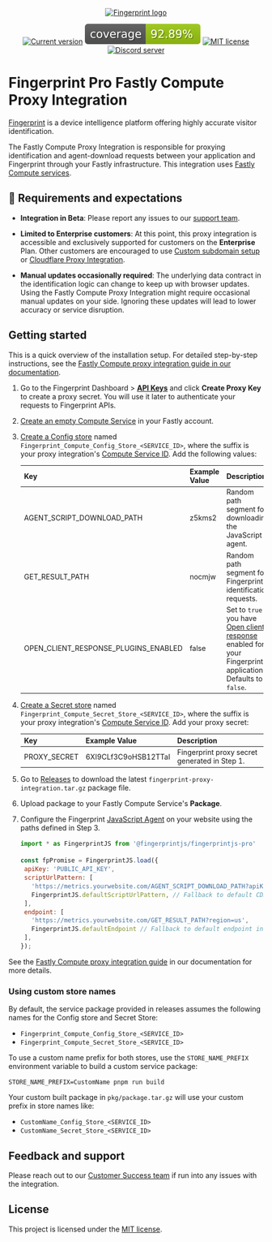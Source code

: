<p align="center">
<a href="https://fingerprint.com">
<picture>
<source media="(prefers-color-scheme: dark)" srcset="https://fingerprintjs.github.io/home/resources/logo_light.svg" />
<source media="(prefers-color-scheme: light)" srcset="https://fingerprintjs.github.io/home/resources/logo_dark.svg" />
<img src="https://fingerprintjs.github.io/home/resources/logo_dark.svg" alt="Fingerprint logo" width="312px" />
</picture>
</a>
</p>
<p align="center">
<a href="https://github.com/fingerprintjs/fingerprint-pro-fastly-compute-proxy-integration"><img src="https://img.shields.io/github/v/release/fingerprintjs/fingerprint-pro-fastly-compute-proxy-integration" alt="Current version"></a>
<a href="https://fingerprintjs.github.io/fingerprint-pro-fastly-compute-proxy-integration/"><img src="https://raw.githubusercontent.com/fingerprintjs/fingerprint-pro-fastly-compute-proxy-integration/gh-pages/badges.svg" alt="coverage"></a>
<a href="https://opensource.org/licenses/MIT"><img src="https://img.shields.io/:license-mit-blue.svg" alt="MIT license"></a>
<a href="https://discord.gg/39EpE2neBg"><img src="https://img.shields.io/discord/852099967190433792?style=logo&label=Discord&logo=Discord&logoColor=white" alt="Discord server"></a>
</p>

# Fingerprint Pro Fastly Compute Proxy Integration

[Fingerprint](https://fingerprint.com) is a device intelligence platform offering highly accurate visitor identification.

The Fastly Compute Proxy Integration is responsible for proxying identification and agent-download requests between your application and Fingerprint through your Fastly infrastructure. This integration uses [Fastly Compute services](https://www.fastly.com/products/compute).

## 🚧 Requirements and expectations

* **Integration in Beta**: Please report any issues to our [support team](https://fingerprint.com/support/).

* **Limited to Enterprise customers**: At this point, this proxy integration is accessible and exclusively supported for customers on the  **Enterprise** Plan. Other customers are encouraged to use [Custom subdomain setup](https://dev.fingerprint.com/docs/custom-subdomain-setup) or [Cloudflare Proxy Integration](https://dev.fingerprint.com/docs/cloudflare-integration).

* **Manual updates occasionally required**: The underlying data contract in the identification logic can change to keep up with browser updates. Using the Fastly Compute Proxy Integration might require occasional manual updates on your side. Ignoring these updates will lead to lower accuracy or service disruption.

## Getting started

This is a quick overview of the installation setup. For detailed step-by-step instructions, see the [Fastly Compute proxy integration guide in our documentation](https://dev.fingerprint.com/docs/fastly-compute-proxy-integration).

1. Go to the Fingerprint Dashboard > [**API Keys**](https://dashboard.fingerprint.com/api-keys) and click **Create Proxy Key** to create a proxy secret. You will use it later to authenticate your requests to Fingerprint APIs.

2. [Create an empty Compute Service](https://docs.fastly.com/en/guides/working-with-compute-services#creating-a-new-compute-service) in your Fastly account.

3. [Create a Config store](https://docs.fastly.com/en/guides/working-with-config-stores#creating-a-config-store) named `Fingerprint_Compute_Config_Store_<SERVICE_ID>`, where the suffix is your proxy integration's [Compute Service ID](https://docs.fastly.com/en/guides/about-services). Add the following values:

   | Key                          | Example Value | Description                                                                                                                                                            |
   | ---------------------------- | ------------- | ---------------------------------------------------------------------------------------------------------------------------------------------------------------------- |
   | AGENT_SCRIPT_DOWNLOAD_PATH   | z5kms2        | Random path segment for downloading the JavaScript agent.                                                                                                              |
   | GET_RESULT_PATH              | nocmjw        | Random path segment for Fingerprint identification requests.                                                                                                           |
   | OPEN_CLIENT_RESPONSE_PLUGINS_ENABLED | false         | Set to `true` if you have [Open client response](https://dev.fingerprint.com/docs/open-client-response) enabled for your Fingerprint application. Defaults to `false`. |

4. [Create a Secret store](https://docs.fastly.com/en/guides/working-with-secret-stores#creating-a-secret-store) named `Fingerprint_Compute_Secret_Store_<SERVICE_ID>`, where the suffix is your proxy integration's [Compute Service ID](https://docs.fastly.com/en/guides/about-services). Add your proxy secret:

   | Key          | Example Value        | Description                                   |
   | ------------ | -------------------- | --------------------------------------------- |
   | PROXY_SECRET | 6XI9CLf3C9oHSB12TTaI | Fingerprint proxy secret generated in Step 1. |

5. Go to [Releases](https://github.com/fingerprintjs/fingerprint-pro-fastly-compute-proxy-integration/releases) to download the latest `fingerprint-proxy-integration.tar.gz` package file.
6. Upload package to your Fastly Compute Service's **Package**.
7. Configure the Fingerprint [JavaScript Agent](https://dev.fingerprint.com/docs/install-the-javascript-agent#configuring-the-agent) on your website using the paths defined in Step 3.
    ```javascript
   import * as FingerprintJS from '@fingerprintjs/fingerprintjs-pro'

   const fpPromise = FingerprintJS.load({
     apiKey: 'PUBLIC_API_KEY',
     scriptUrlPattern: [
       'https://metrics.yourwebsite.com/AGENT_SCRIPT_DOWNLOAD_PATH?apiKey=<apiKey>&version=<version>&loaderVersion=<loaderVersion>',
       FingerprintJS.defaultScriptUrlPattern, // Fallback to default CDN in case of error
     ],
     endpoint: [
       'https://metrics.yourwebsite.com/GET_RESULT_PATH?region=us',
       FingerprintJS.defaultEndpoint // Fallback to default endpoint in case of error
     ],
   });
   ```

See the [Fastly Compute proxy integration guide](https://dev.fingerprint.com/docs/fastly-compute-proxy-integration#step-4-configure-the-fingerprint-client-agent-to-use-your-service) in our documentation for more details.

### Using custom store names

By default, the service package provided in releases assumes the following names for the Config store and Secret Store:

* `Fingerprint_Compute_Config_Store_<SERVICE_ID>`
* `Fingerprint_Compute_Secret_Store_<SERVICE_ID>`

To use a custom name prefix for both stores, use the `STORE_NAME_PREFIX` environment variable to build a custom service package:

```shell=
STORE_NAME_PREFIX=CustomName pnpm run build
```

Your custom built package in `pkg/package.tar.gz` will use your custom prefix in store names like:

* `CustomName_Config_Store_<SERVICE_ID>`
* `CustomName_Secret_Store_<SERVICE_ID>`


## Feedback and support

Please reach out to our [Customer Success team](https://fingerprint.com/support/) if run into any issues with the integration.

## License

This project is licensed under the [MIT license](./LICENSE).
